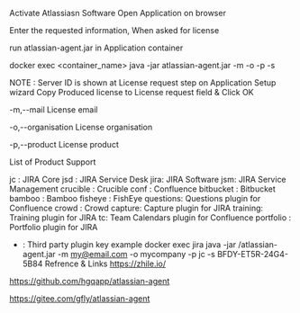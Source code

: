 Activate Atlassiasn Software
Open Application on browser

Enter the requested information, When asked for license

run atlassian-agent.jar in Application container

docker exec <container_name> java -jar atlassian-agent.jar -m <email> -o <organisation> -p <product> -s <ServerID>

NOTE : Server ID is shown at License request step on Application Setup wizard Copy Produced license to License request field & Click OK

-m,--mail
License email

-o,--organisation
License organisation

-p,--product
License product

List of Product Support

jc : JIRA Core
jsd : JIRA Service Desk
jira: JIRA Software
jsm: JIRA Service Management
crucible : Crucible
conf : Confluence
bitbucket : Bitbucket
bamboo : Bamboo
fisheye : FishEye
questions: Questions plugin for Confluence
crowd : Crowd
capture: Capture plugin for JIRA
training: Training plugin for JIRA
tc: Team Calendars plugin for Confluence
portfolio : Portfolio plugin for JIRA
* : Third party plugin key
example
docker exec jira java -jar /atlassian-agent.jar -m my@email.com -o mycompany -p jc -s BFDY-ET5R-24G4-5B84
Refrence & Links
https://zhile.io/

https://github.com/hgqapp/atlassian-agent

https://gitee.com/gfly/atlassian-agent
